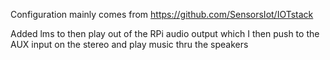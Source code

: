 Configuration mainly comes from https://github.com/SensorsIot/IOTstack

Added lms to then play out of the RPi audio output which I then push to the AUX input on the stereo and play music thru the speakers

